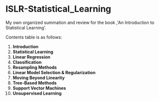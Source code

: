# ISLR-Statistical_Learning
My own organized summation and review for the book ,'An Introduction to Statistical Learning'.

Contents table is as follows:

<ol>
  <li> <strong> Introduction </strong> </li>
  <li> <strong> Statistical Learning </strong> </li>
  <li> <strong> Linear Regression </strong> </li>
  <li> <strong> Classification </strong> </li>
  <li> <strong> Resampling Methods </strong> </li>
  <li> <strong> Linear Model Selection & Regularization </strong> </li>
  <li> <strong> Moving Beyond Linearity </strong> </li>
  <li> <strong> Tree-Based Methods </strong> </li>
  <li> <strong> Support Vector Machines </strong> </li>
  <li> <strong> Unsupervised Learning </strong> </li>
</ol>
  
